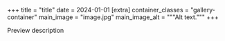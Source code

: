 +++
title = "title"
date = 2024-01-01
[extra]
container_classes = "gallery-container"
main_image = "image.jpg"
main_image_alt = """Alt text."""
+++

Preview description

<!-- more -->
